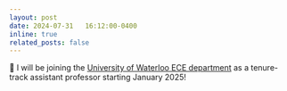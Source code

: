```yaml
---
layout: post
date: 2024-07-31   16:12:00-0400
inline: true
related_posts: false
---
```


🎉 I will be joining the [University of Waterloo ECE department](https://uwaterloo.ca/electrical-computer-engineering/) as a tenure-track assistant professor starting January 2025!